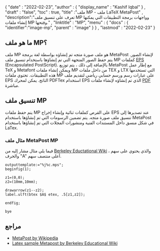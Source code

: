 {
  "date" : "2022-02-23",
  "author" : {
    "display_name" : "Kashif Iqbal"
} ,
  "draft" : "false",
  "toc" : true,
  "title" :"ملف MP - ملف LaTeX MetaPost" ,
  "description":"تعرف على تنسيق ملف MP وواجهات برمجة التطبيقات التي يمكنها إنشاء ملفات MP وفتحها." ,
  "linktitle" : "MP",
  "menu" : {
    "docs" : {
      "identifier":"image-mp",
      "parent" : "image"
}
} ,
  "lastmod" : "2022-02-23"
}

## ما هو ملف MP؟

ملف MP هو ملف صورة متجه تم إنشاؤه بواسطة لغة برمجة MetaPost لإنشاء الصور. يتم حفظ الصور المتجهة التي تم إنشاؤها باستخدام تنسيق ملف MP كملفات [EPS](/ar/page-description-language/eps/) (Encapsulated PostScript). بالإضافة إلى ذلك ، يتم توزيع MetaPost مع إطار عمل TeX و Metafont ويمكن إنشاء ملفات MP من داخل ملفات TEX و LTX التي تستخدمها هذه التطبيقات. تحتوي ملفات MP على عبارات رسم ورسم حسابي رياضي لتقديم ملف EPS الناتج. يمكن لمحرك PDFTex استخدام EPS الذي تم إنشاؤه لإنشاء ملفات [PDF](/ar/pdf/) مباشرة.

## تنسيق ملف MP

يتم حفظ ملفات MP على القرص كملفات ثنائية وإنشاء إخراج EPS عند تصديرها إلى تنسيق ملف صورة متجه. يتم تضمين الرسومات التي تم إنشاؤها باستخدام MetaPost في شكل منسق داخل المستندات الفنية ومنشورات المجلات التي تم إنشاؤها باستخدام LaTex.

### مثال ملف MetaPost MP

فيما يلي مثال مشار إليه من [Berkeley Eductational Wiki](https://math.berkeley.edu/computing/wiki/index.php/Latex_sample_metapost) ، والذي يحتوي على سهم والحرف "A" أعلى منتصف سهم.

```
outputtemplate:="%j%c.mps";
beginfig(1);

z1=(0,0);
z2=(10mm,10mm);

drawarrow(z1--z2);
label.ulft(btex $A$ etex, .5[z1,z2]);

endfig;

bye
```
## مراجع ##

* [MetaPost by Wikipedia](https://en.wikipedia.org/wiki/MetaPost)
* [Latex sample Metapost by Berkeley Educational Wiki](https://math.berkeley.edu/computing/wiki/index.php/Latex_sample_metapost)

